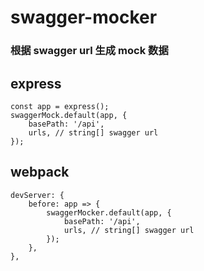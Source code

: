 # swagger-mocker

### 根据 swagger url 生成 mock 数据

## express

```
const app = express();
swaggerMock.default(app, {
    basePath: '/api',
    urls, // string[] swagger url
});
```

## webpack

```
devServer: {
    before: app => {
        swaggerMocker.default(app, {
            basePath: '/api',
            urls, // string[] swagger url
        });
    },
},
```
